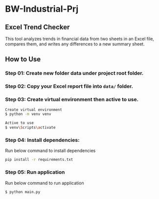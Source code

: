 # BW-Industrial-Prj
## Excel Trend Checker

This tool analyzes trends in financial data from two sheets in an Excel file, compares them, and writes any differences to a new summary sheet.

## How to Use
### Step 01: Create new folder data under project root folder.
### Step 02: Copy your Excel report file into `data/` folder.
### Step 03: Create virtual environment then active to use.
```bash
Create virtual environment
$ python -m venv venv

Active to use
$ venv\Scripts\activate
```
### Step 04: Install dependencies:
Run below command to install dependencies
```bash
pip install -r requirements.txt
```

### Step 05: Run application
Run below command to run application
```bash
$ python main.py
```